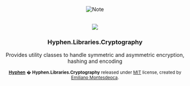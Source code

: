 <div align="center">
  <img src="https://i.imgur.com/2ITQTe6.png" alt="Note">
</div>
<br>
<p align="middle">
  <img src="https://github.com/makehyphen/Hyphen.Libraries.Cryptography/actions/workflows/dotnet.yml/badge.svg"/>
</p>

<h3 align="middle">
   Hyphen.Libraries.Cryptography
</h3>
<p align="middle">Provides utility classes to handle symmetric and asymmetric encryption, hashing and encoding</p>


<p align="middle">
  <sup><a href="https://hyphen.so"><b>Hyphen</b></a> � <b>Hyphen.Libraries.Cryptography</b> released under <a href="LICENSE.md">MIT</a> license, created by <a href="https://github.com/emimontesdeoca">Emiliano Montesdeoca</a>.
    </sup></p>





